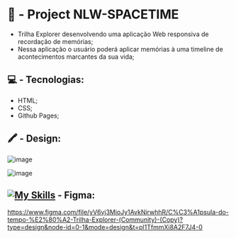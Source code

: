 # :construction: - Project NLW-SPACETIME

- Trilha Explorer desenvolvendo uma aplicação Web responsiva de recordação de memórias;
- Nessa aplicação o usuário poderá aplicar memórias à uma timeline de acontecimentos marcantes da sua vida;

##

##  :computer: - Tecnologias:

- HTML;
- CSS;
- Github Pages;

##

## :crayon: - Design:

![image](https://github.com/carloshenriquefs/spacetime/assets/54969405/7e21330c-dd63-4ab6-b58e-4b732e86d68f)

![image](https://github.com/carloshenriquefs/spacetime/assets/54969405/cedbba1d-0a5a-4730-8e59-2db5873af365)

## [![My Skills](https://skillicons.dev/icons?i=figma&theme=light)](https://skillicons.dev) - Figma:

https://www.figma.com/file/yV6vj3MioJy1AvkNirwhhR/C%C3%A1psula-do-tempo-%E2%80%A2-Trilha-Explorer-(Community)-(Copy)?type=design&node-id=0-1&mode=design&t=pl1TfmmXi8A2F7J4-0


